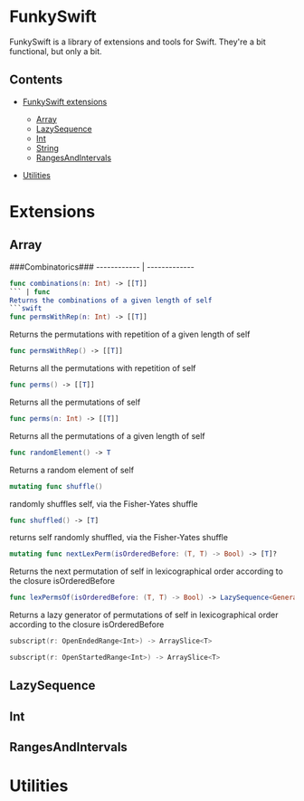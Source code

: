 # FunkySwift

FunkySwift is a library of extensions and tools for Swift. They're a bit functional, but only a bit.

## Contents ##

- [FunkySwift extensions](#extensions)
	- [Array](#array)
	- [LazySequence](#array)
	- [Int](#int)
	- [String](#string)
	- [RangesAndIntervals](#range)

- [Utilities](#utilities)

# Extensions #


## Array ##

###Combinatorics###
------------ | -------------
```swift
func combinations(n: Int) -> [[T]]
``` | func
Returns the combinations of a given length of self
```swift
func permsWithRep(n: Int) -> [[T]]
```
Returns the permutations with repetition of a given length of self
```swift
func permsWithRep() -> [[T]]
```
Returns all the permutations with repetition of self
```swift
func perms() -> [[T]]
```
Returns all the permutations of self
```swift
func perms(n: Int) -> [[T]]
```
Returns all the permutations of a given length of self
```swift
func randomElement() -> T
```
Returns a random element of self
```swift
mutating func shuffle()
```
randomly shuffles self, via the Fisher-Yates shuffle
```swift
func shuffled() -> [T]
```
returns self randomly shuffled, via the Fisher-Yates shuffle
```swift
mutating func nextLexPerm(isOrderedBefore: (T, T) -> Bool) -> [T]?
```
Returns the next permutation of self in lexicographical order according to the closure isOrderedBefore
```swift
func lexPermsOf(isOrderedBefore: (T, T) -> Bool) -> LazySequence<GeneratorOf<[T]>>
```
Returns a lazy generator of permutations of self in lexicographical order according to the closure isOrderedBefore
```swift
subscript(r: OpenEndedRange<Int>) -> ArraySlice<T>
```
```swift
subscript(r: OpenStartedRange<Int>) -> ArraySlice<T>
```
## LazySequence ##
## Int ##
## RangesAndIntervals ##
# Utilities #